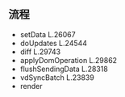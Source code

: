 ## 流程
  - setData L.26067
  - doUpdates L.24544
  - diff L.29743
  - applyDomOperation L.29862
  - flushSendingData L.28318
  - vdSyncBatch L.23839
  - render